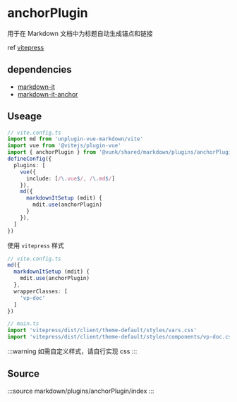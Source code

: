 # anchorPlugin

用于在 Markdown 文档中为标题自动生成锚点和链接

ref [vitepress](https://github.com/vuejs/vitepress/blob/b2fa9326c727170d127d950971480b6d9f6bb82d/src/node/markdown/markdown.ts#L245)

## dependencies

+ [markdown-it](http://npm.im/markdown-it)
+ [markdown-it-anchor](http://npm.im/markdown-it-anchor)

## Useage

```ts
// vite.config.ts
import md from 'unplugin-vue-markdown/vite'
import vue from '@vitejs/plugin-vue'
import { anchorPlugin } from '@vunk/shared/markdown/plugins/anchorPlugin'
defineConfig({
  plugins: [
    vue({
      include: [/\.vue$/, /\.md$/]
    }),
    md({
      markdownItSetup (mdit) {
        mdit.use(anchorPlugin)
      }
    }),
  ]
})
```

使用 `vitepress` 样式
```ts 
// vite.config.ts
md({
  markdownItSetup (mdit) {
    mdit.use(anchorPlugin)
  },
  wrapperClasses: [
    'vp-doc'
  ]
})

// main.ts
import 'vitepress/dist/client/theme-default/styles/vars.css'
import 'vitepress/dist/client/theme-default/styles/components/vp-doc.css'
```

:::warning
如需自定义样式，请自行实现 css
:::


## Source

:::source
markdown/plugins/anchorPlugin/index
:::
